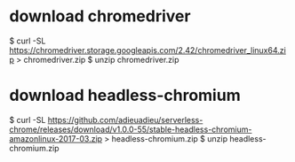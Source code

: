 # download chromedriver
$ curl -SL https://chromedriver.storage.googleapis.com/2.42/chromedriver_linux64.zip > chromedriver.zip
$ unzip chromedriver.zip

# download headless-chromium
$ curl -SL https://github.com/adieuadieu/serverless-chrome/releases/download/v1.0.0-55/stable-headless-chromium-amazonlinux-2017-03.zip > headless-chromium.zip
$ unzip headless-chromium.zip